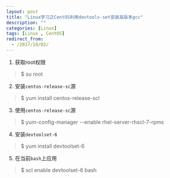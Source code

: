 ```yaml
---
layout: post
title: "Linux学习之CentOS利用devtools-set安装高版本gcc"
description: ""
categories: [Linux]
tags: [Linux , CentOS]
redirect_from:
  - /2017/10/02/
---
```


1. 获取root权限  

> $ su root

2. 安装`centos-release-sc`源  

> $ yum install centos-release-scl

3. 使用`centos-release-sc`源  

> $ yum-config-manager --enable rhel-server-rhscl-7-rpms  

4. 安装`devtoolset-6`  

> $ yum install devtoolset-6  

5. 在当前`bash`上应用  

> $ scl enable devtoolset-6 bash